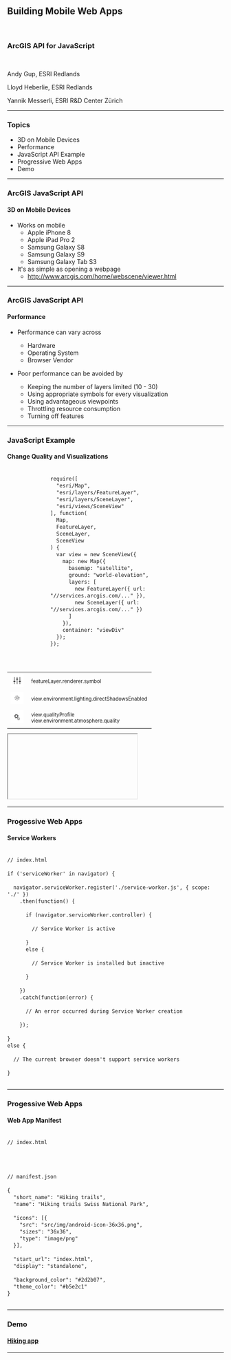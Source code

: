 <!-- .slide: data-background="images/bg-1.png" -->

## Building Mobile Web Apps  

<br/>

### ArcGIS API for JavaScript

<br/>

<p>Andy Gup, ESRI Redlands</p>
<p>Lloyd Heberlie, ESRI Redlands</p>
<p>Yannik Messerli, ESRI R&amp;D Center Z&uuml;rich</p>

---

<!-- .slide: data-background="images/bg-5.png" -->

### Topics

- 3D on Mobile Devices
- Performance
- JavaScript API Example
- Progressive Web Apps
- Demo

---

<!-- .slide: data-background="images/bg-4.png" -->

### ArcGIS JavaScript API
#### 3D on Mobile Devices

- Works on mobile
  - Apple iPhone 8
  - Apple iPad Pro 2
  - Samsung Galaxy S8
  - Samsung Galaxy S9
  - Samsung Galaxy Tab S3
- It's as simple as opening a webpage
  - http://www.arcgis.com/home/webscene/viewer.html

---

<!-- .slide: data-background="images/bg-2.png" -->

### ArcGIS JavaScript API
#### Performance

 - Performance can vary across
   - Hardware
   - Operating System
   - Browser Vendor
 
 - Poor performance can be avoided by
   - Keeping the number of layers limited (10 - 30)
   - Using appropriate symbols for every visualization
   - Using advantageous viewpoints
   - Throttling resource consumption
   - Turning off features

---

<!-- .slide: data-background="images/bg-3.png" -->

### JavaScript Example
#### Change Quality and Visualizations
<div class="twos">
  <div>
    <pre style="margin-left: 100px"><code class="lang-js hljs javascript">
require([
  "esri/Map",
  "esri/layers/FeatureLayer",
  "esri/layers/SceneLayer",
  "esri/views/SceneView"
], function(
  Map,
  FeatureLayer,
  SceneLayer,
  SceneView
) {
  var view = new SceneView({
    map: new Map({
      basemap: "satellite",
      ground: "world-elevation",
      layers: [
        new FeatureLayer({ url: "//services.arcgis.com/..." }),
        new SceneLayer({ url: "//services.arcgis.com/..." })
      ]
    }),
    container: "viewDiv"
  });
});
    </code></pre>
    <br>
    <small>
      <table>
        <tr>
          <td><img style="margin: 2px; width: 30px" data-play-frame="frame-performance-view" data-play-attributes="toggleSymbol" src="./images/toggle-symbol.png"></td>
          <td style="padding: 10px">featureLayer.renderer.symbol</td>
        </tr>
        <tr>
          <td><img style="margin: 2px; width: 30px" data-play-frame="frame-performance-view" data-play-attributes="toggleShadow" src="./images/toggle-shadow.png"></td>
          <td style="padding: 10px">view.environment.lighting.directShadowsEnabled</td>
        </tr>
        <tr>
          <td><img style="margin: 2px; width: 30px" data-play-frame="frame-performance-view" data-play-attributes="toggleQuality" src="./images/toggle-quality.png"></td>
          <td style="padding: 10px">view.qualityProfile<br>view.environment.atmosphere.quality</td>
        </tr>
      </table>
    </small>
  </div>
  <div class="snippet-preview">
    <iframe id="frame-performance-view" data-src="./snippets/setup-performance-view.html"></iframe>
  </div>
</div>

---

<!-- .slide: data-background="images/bg-2.png" -->

### Progessive Web Apps
#### Service Workers

<pre><code class="lang-js hljs javascript">
// index.html

if ('serviceWorker' in navigator) {

  navigator.serviceWorker.register('./service-worker.js', { scope: './' })
    .then(function() {

      if (navigator.serviceWorker.controller) {

        // Service Worker is active

      }
      else {

        // Service Worker is installed but inactive

      }

    })
    .catch(function(error) {

      // An error occurred during Service Worker creation

    });

}
else {

  // The current browser doesn't support service workers

}

</code></pre>


---

<!-- .slide: data-background="images/bg-3.png" -->

### Progessive Web Apps
#### Web App Manifest

<pre><code class="lang-js hljs javascript">
// index.html

<link rel='manifest' href='./manifest.json'>


// manifest.json

{
  "short_name": "Hiking trails",
  "name": "Hiking trails Swiss National Park",

  "icons": [{
    "src": "src/img/android-icon-36x36.png",
    "sizes": "36x36",
    "type": "image/png"
  }],

  "start_url": "index.html",
  "display": "standalone",

  "background_color": "#2d2b07",
  "theme_color": "#b5e2c1"
}

</code></pre>

---


<!-- .slide: data-background="images/bg-3.png" -->

### Demo
#### [Hiking app](https://ralucanicola.github.io/hiking-app/)

---

<!-- .slide: data-background="images/bg-final.jpg" -->

<div style="
  margin: auto auto;
  
  width: 920px;
  height: 285px;

  background-image: url(./images/esri-science-logo-white.png);
  background-size: auto 285px;
  background-blend-mode: lighten;
  background-repeat: no-repeat;
"></div>
